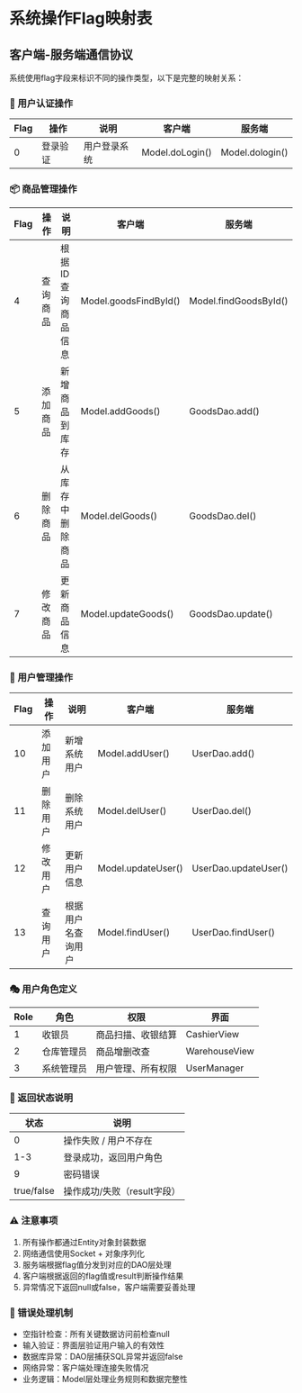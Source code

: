 # 系统操作Flag映射表

## 客户端-服务端通信协议

系统使用flag字段来标识不同的操作类型，以下是完整的映射关系：

### 🔐 用户认证操作
| Flag | 操作 | 说明 | 客户端 | 服务端 |
|------|------|------|--------|--------|
| 0 | 登录验证 | 用户登录系统 | Model.doLogin() | Model.dologin() |

### 📦 商品管理操作  
| Flag | 操作 | 说明 | 客户端 | 服务端 |
|------|------|------|--------|--------|
| 4 | 查询商品 | 根据ID查询商品信息 | Model.goodsFindById() | Model.findGoodsById() |
| 5 | 添加商品 | 新增商品到库存 | Model.addGoods() | GoodsDao.add() |
| 6 | 删除商品 | 从库存中删除商品 | Model.delGoods() | GoodsDao.del() |
| 7 | 修改商品 | 更新商品信息 | Model.updateGoods() | GoodsDao.update() |

### 👥 用户管理操作
| Flag | 操作 | 说明 | 客户端 | 服务端 |
|------|------|------|--------|--------|
| 10 | 添加用户 | 新增系统用户 | Model.addUser() | UserDao.add() |
| 11 | 删除用户 | 删除系统用户 | Model.delUser() | UserDao.del() |
| 12 | 修改用户 | 更新用户信息 | Model.updateUser() | UserDao.updateUser() |
| 13 | 查询用户 | 根据用户名查询用户 | Model.findUser() | UserDao.findUser() |

### 🎭 用户角色定义
| Role | 角色 | 权限 | 界面 |
|------|------|------|------|
| 1 | 收银员 | 商品扫描、收银结算 | CashierView |
| 2 | 仓库管理员 | 商品增删改查 | WarehouseView |
| 3 | 系统管理员 | 用户管理、所有权限 | UserManager |

### 🔄 返回状态说明
| 状态 | 说明 |
|------|------|
| 0 | 操作失败 / 用户不存在 |
| 1-3 | 登录成功，返回用户角色 |
| 9 | 密码错误 |
| true/false | 操作成功/失败（result字段） |

### ⚠️ 注意事项
1. 所有操作都通过Entity对象封装数据
2. 网络通信使用Socket + 对象序列化
3. 服务端根据flag值分发到对应的DAO层处理
4. 客户端根据返回的flag值或result判断操作结果
5. 异常情况下返回null或false，客户端需要妥善处理

### 🔧 错误处理机制
- 空指针检查：所有关键数据访问前检查null
- 输入验证：界面层验证用户输入的有效性
- 数据库异常：DAO层捕获SQL异常并返回false
- 网络异常：客户端处理连接失败情况
- 业务逻辑：Model层处理业务规则和数据完整性
